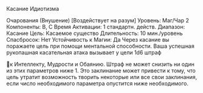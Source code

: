 
Касание Идиотизма

Очарования (Внушение) [Воздействует
на разум]
Уровень: Маг/Чар 2
Компоненты: В, С
Время Активации: 1 стандартн. действ.
Диапазон: Касание
Цель: Касаемое существо
Длительность: 10 мин./уровень
Спасбросок: Нет
Устойчивость к Магии: Да
Через касание вы поражаете цель при
помощи ментальной способности.
Ваша успешная рукопашная касательная атака вызывает у цели 1d6 штраф

к Интеллекту, Мудрости и Обаянию.
Штраф не может снизить ни один из
этих параметров ниже 1.
Это заклинание может привести к
тому, что цель утратит возможность
творить некоторые или все свои заклинания, если число необходимого параметра опустится ниже необходимого.